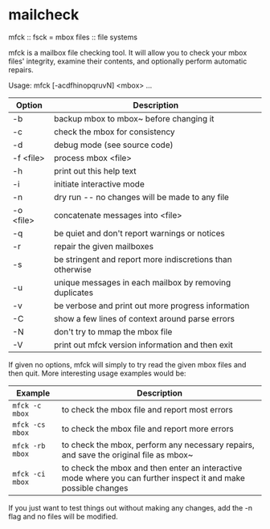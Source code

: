 # mailcheck
mfck :: fsck = mbox files :: file systems

mfck is a mailbox file checking tool.  It will allow you to check your mbox files' integrity, examine their contents, and optionally
perform automatic repairs.

Usage: mfck [-acdfhinopqruvN] \<mbox\> ...

Option		| Description
----------------|-----------------------------------------------------------
 -b		| backup mbox to mbox~ before changing it
 -c 		| check the mbox for consistency
 -d 		| debug mode (see source code)
 -f \<file\> 	| process mbox \<file\>
 -h 		| print out this help text
 -i 		| initiate interactive mode
 -n 		| dry run -- no changes will be made to any file
 -o \<file\> 	| concatenate messages into \<file\>
 -q 		| be quiet and don't report warnings or notices
 -r 		| repair the given mailboxes
 -s 		| be stringent and report more indiscretions than otherwise
 -u 		| unique messages in each mailbox by removing duplicates
 -v 		| be verbose and print out more progress information
 -C 		| show a few lines of context around parse errors
 -N 		| don't try to mmap the mbox file
 -V 		| print out mfck version information and then exit

If given no options, mfck will simply to try read the given mbox files
and then quit. More interesting usage examples would be:

Example		| Description
----------------|-----------------------------------------------
`mfck -c mbox`	| to check the mbox file and report most errors
`mfck -cs mbox`	| to check the mbox file and report more errors
`mfck -rb mbox`	| to check the mbox, perform any necessary repairs, and save the original file as mbox~
`mfck -ci mbox`	| to check the mbox and then enter an interactive mode where you can further inspect it and make possible changes

If you just want to test things out without making any changes, add the -n
flag and no files will be modified.
